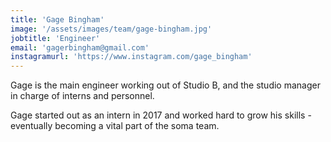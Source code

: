 ```yaml
---
title: 'Gage Bingham'
image: '/assets/images/team/gage-bingham.jpg'
jobtitle: 'Engineer'
email: 'gagerbingham@gmail.com'
instagramurl: 'https://www.instagram.com/gage_bingham'
---
```


Gage is the main engineer working out of Studio B, and the studio manager in charge of interns and personnel. 

Gage started out as an intern in 2017 and worked hard to grow his skills - eventually becoming a vital part of the soma team.